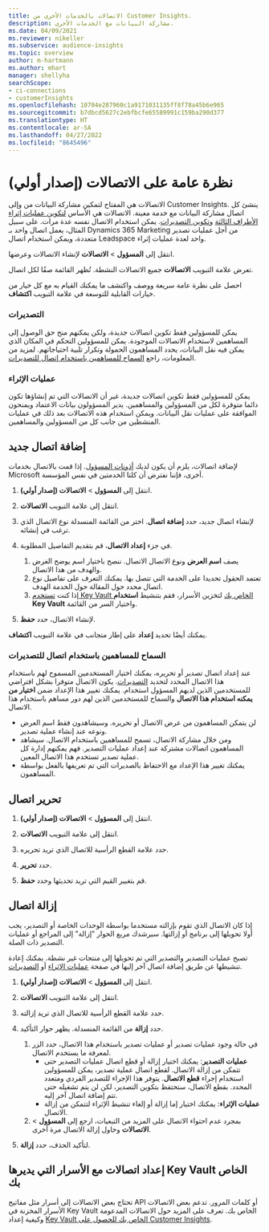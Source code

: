 ```yaml
---
title: الاتصالات بالخدمات الأخرى من Customer Insights.
description: مشاركة البيانات مع الخدمات الأخرى.
ms.date: 04/09/2021
ms.reviewer: nikeller
ms.subservice: audience-insights
ms.topic: overview
author: m-hartmann
ms.author: mhart
manager: shellyha
searchScope:
- ci-connections
- customerInsights
ms.openlocfilehash: 10704e287960c1a9171031135ff8f78a45b6e965
ms.sourcegitcommit: b7dbcd5627c2ebfbcfe65589991c159ba290d377
ms.translationtype: HT
ms.contentlocale: ar-SA
ms.lasthandoff: 04/27/2022
ms.locfileid: "8645496"
---
```

# <a name="connections-preview-overview"></a>نظرة عامة على الاتصالات (إصدار أولي)

الاتصالات هي المفتاح لتمكين مشاركة البيانات من وإلى Customer Insights. ينشئ كل اتصال مشاركة البيانات مع خدمة معينة. الاتصالات هي الأساس [لتكوين عمليات إثراء الأطراف الثالثة](enrichment-hub.md) و[تكوين التصديرات](export-destinations.md). يمكن استخدام الاتصال نفسه عدة مرات. على سبيل المثال، يعمل اتصال واحد بـ Dynamics 365 Marketing من أجل عمليات تصدير متعددة، ويمكن استخدام اتصال Leadspace واحد لعدة عمليات إثراء.

انتقل إلى **المسؤول** > **الاتصالات** لإنشاء الاتصالات وعرضها.

تعرض علامة التبويب **الاتصالات** جميع الاتصالات النشطة. تُظهر القائمة صفًا لكل اتصال. 

احصل على نظرة عامة سريعة ووصف واكتشف ما يمكنك القيام به مع كل خيار من خيارات القابلية للتوسعة في علامة التبويب **اكتشاف**.

### <a name="exports"></a>التصديرات

يمكن للمسؤولين فقط تكوين اتصالات جديدة، ولكن يمكنهم منح حق الوصول إلى المساهمين لاستخدام الاتصالات الموجودة. يمكن للمسؤولين التحكم في المكان الذي يمكن فيه نقل البيانات، يحدد المساهمون الحمولة وتكرار تلبية احتياجاتهم. لمزيد من المعلومات، راجع [السماح للمساهمين باستخدام اتصال للتصديرات](#allow-contributors-to-use-a-connection-for-exports).

### <a name="enrichments"></a>عمليات الإثراء

يمكن للمسؤولين فقط تكوين اتصالات جديدة، غير أن الاتصالات التي تم إنشاؤها تكون دائما متوفرة لكل من المسؤولين والمساهمين. يدير المسؤولون بيانات الاعتماد ويمنحون الموافقة على عمليات نقل البيانات. ويمكن استخدام هذه الاتصالات بعد ذلك في عمليات المنشطين من جانب كل من المسؤولين والمساهمين.

## <a name="add-a-new-connection"></a>إضافة اتصال جديد

لإضافة اتصالات، يلزم أن يكون لديك [أذونات المسؤول](permissions.md). إذا قمت بالاتصال بخدمات Microsoft أخرى، فإننا نفترض أن كلتا الخدمتين في نفس المؤسسة.

1. انتقل إلى **المسؤول** > **الاتصالات (إصدار أولي)**.

1. انتقل إلى علامة التبويب **الاتصالات**.

1. لإنشاء اتصال جديد، حدد **إضافة اتصال**. اختر من القائمة المنسدلة نوع الاتصال الذي ترغب في إنشائه.

1. في جزء **إعداد الاتصال**، قم بتقديم التفاصيل المطلوبة. 
   1. يصف **اسم العرض** ونوع الاتصال الاتصال. ننصح باختيار اسم يوضح الغرض والهدف من هذا الاتصال.
   1. تعتمد الحقول تحديدا على الخدمة التي تتصل بها. يمكنك التعرف على تفاصيل نوع اتصال محدد حول المقالة حول الخدمة الهدف.
   1. إذا كنت [تستخدم Key Vault الخاص بك](use-azure-key-vault.md) لتخزين الأسرار، فقم بتنشيط **استخدام Key Vault** واختيار السر من القائمة.

1. لإنشاء الاتصال، حدد **حفظ**.

يمكنك أيضًا تحديد **إعداد** على إطار متجانب في علامة التبويب **اكتشاف**.

### <a name="allow-contributors-to-use-a-connection-for-exports"></a>السماح للمساهمين باستخدام اتصال للتصديرات

عند إعداد اتصال تصدير أو تحريره، يمكنك اختيار المستخدمين المسموح لهم باستخدام هذا الاتصال المحدد لتحديد [التصديرات](export-destinations.md). يكون الاتصال متوفرا بشكل افتراضي للمستخدمين الذين لديهم المسؤول استخدام. يمكنك تغيير هذا الإعداد ضمن **اختيار من يمكنه استخدام هذا الاتصال** والسماح للمستخدمين الذين لهم دور مساهم باستخدام هذا الاتصال.

- لن يتمكن المساهمون من عرض الاتصال أو تحريره. وسيشاهدون فقط اسم العرض ونوعه عند إنشاء عملية تصدير.
- ومن خلال مشاركة الاتصال، تسمح للمساهمين باستخدام الاتصال. سيشاهد المساهمون اتصالات مشتركة عند إعداد عمليات التصدير. فهم يمكنهم إدارة كل عملية تصدير تستخدم هذا الاتصال المعين.
- يمكنك تغيير هذا الإعداد مع الاحتفاظ بالصديرات التي تم تعريفها بالفعل بواسطة المساهمون.

## <a name="edit-a-connection"></a>تحرير اتصال

1. انتقل إلى **المسؤول** > **الاتصالات (إصدار أولي)**.

1. انتقل إلى علامة التبويب **الاتصالات**.

1. حدد علامة القطع الرأسية للاتصال الذي تريد تحريره.

1. حدد **تحرير**.

1. قم بتغيير القيم التي تريد تحديثها وحدد **حفظ**.

## <a name="remove-a-connection"></a>إزالة اتصال

إذا كان الاتصال الذي تقوم بإزالته مستخدما بواسطة الوحدات الخاصة أو التصدير، يجب أولا تحويلها إلى برنامج أو إزالتها. سيرشدك مربع الحوار "إزالة" إلى المراجع أو عمليات التصدير ذات الصلة. 

تصبح عمليات التصدير والتصدير التي تم تحويلها إلى منتجات غير نشطة. يمكنك إعادة تنشيطها عن طريق إضافة اتصال آخر إليها في صفحة [عمليات الإثراء](enrichment-hub.md) أو [التصديرات](export-destinations.md).

1. انتقل إلى **المسؤول** > **الاتصالات (إصدار أولي)**.

1. انتقل إلى علامة التبويب **الاتصالات**.

1. حدد علامة القطع الرأسية للاتصال الذي تريد إزالته.

1. حدد **إزالة** من القائمة المنسدلة. يظهر حوار التأكيد.

   1. في حالة وجود عمليات تصدير أو عمليات تصدير باستخدام هذا الاتصال، حدد الزر لمعرفة ما يستخدم الاتصال.
      - **عمليات التصدير**: يمكنك اختيار إزالة أو قطع اتصال عمليات التصدير حتى تتمكن من إزالة الاتصال. لقطع اتصال عملية تصدير، يمكن للمسؤولين استخدام إجراء **قطع الاتصال**. يتوفر هذا الإجراء للتصدير الفردي ومتعدد المحدد. بقطع الاتصال، ستحتفظ بتكوين التصدير، لكن لن يتم تشغيله حتى تتم إضافة اتصال آخر إليه.
      - **عمليات الإثراء**: يمكنك اختيار إما إزالة أو إلغاء تنشيط الإثراء لتتمكن من إزالة الاتصال. 
   1. بمجرد عدم احتواء الاتصال على المزيد من التبعيات، ارجع إلى **المسؤول** > **الاتصالات** وحاول إزالة الاتصال مرة أخرى.

1. لتأكيد الحذف، حدد **إزالة**.

## <a name="set-up-connections-with-secrets-managed-by-your-own-key-vault"></a>إعداد اتصالات مع الأسرار التي يديرها Key Vault الخاص بك

تحتاج بعض الاتصالات إلى أسرار مثل مفاتيح API أو كلمات المرور. تدعم بعض الاتصالات الأسرار المخزنة في Key Vault الخاص بك. تعرف على المزيد حول الاتصالات المدعومة وكيفية إعداد [Key Vault الخاص بك للحصول على Customer Insights](use-azure-key-vault.md).
